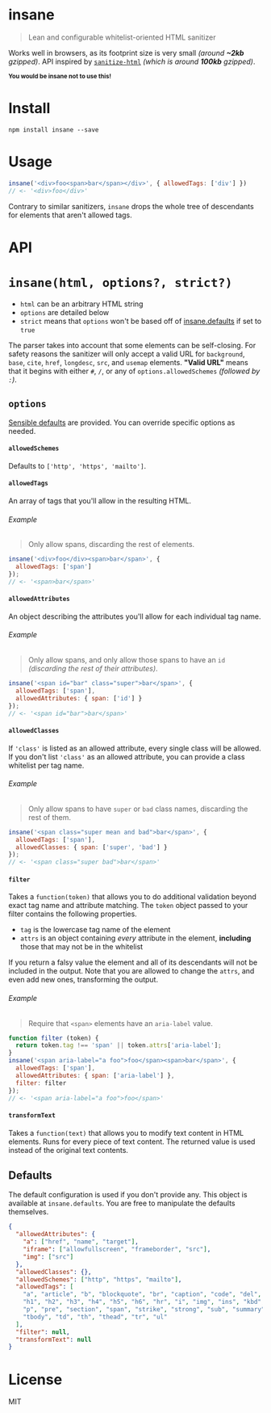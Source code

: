 # insane

> Lean and configurable whitelist-oriented HTML sanitizer

Works well in browsers, as its footprint size is very small _(around **~2kb** gzipped)_. API inspired by [`sanitize-html`][1] _(which is around **100kb** gzipped)_.

<sub>**You would be insane not to use this!**</sub>

# Install

```shell
npm install insane --save
```

# Usage

```js
insane('<div>foo<span>bar</span></div>', { allowedTags: ['div'] })
// <- '<div>foo</div>'
```

Contrary to similar sanitizers, `insane` drops the whole tree of descendants for elements that aren't allowed tags.

# API

# `insane(html, options?, strict?)`

- `html` can be an arbitrary HTML string
- `options` are detailed below
- `strict` means that `options` won't be based off of [insane.defaults](#defaults) if set to `true`

The parser takes into account that some elements can be self-closing. For safety reasons the sanitizer will only accept a valid URL for `background`, `base`, `cite`, `href`, `longdesc`, `src`, and `usemap` elements. **"Valid URL"** means that it begins with either `#`, `/`, or any of `options.allowedSchemes` _(followed by `:`)_.

## `options`

[Sensible defaults](#defaults) are provided. You can override specific options as needed.

#### `allowedSchemes`

Defaults to `['http', 'https', 'mailto']`.

#### `allowedTags`

An array of tags that you'll allow in the resulting HTML.

###### Example

> Only allow spans, discarding the rest of elements.

```js
insane('<div>foo</div><span>bar</span>', {
  allowedTags: ['span']
});
// <- '<span>bar</span>'
```

#### `allowedAttributes`

An object describing the attributes you'll allow for each individual tag name.

###### Example

> Only allow spans, and only allow those spans to have an `id` _(discarding the rest of their attributes)_.

```js
insane('<span id="bar" class="super">bar</span>', {
  allowedTags: ['span'],
  allowedAttributes: { span: ['id'] }
});
// <- '<span id="bar">bar</span>'
```

#### `allowedClasses`

If `'class'` is listed as an allowed attribute, every single class will be allowed. If you don't list `'class'` as an allowed attribute, you can provide a class whitelist per tag name.

###### Example

> Only allow spans to have `super` or `bad` class names, discarding the rest of them.

```js
insane('<span class="super mean and bad">bar</span>', {
  allowedTags: ['span'],
  allowedClasses: { span: ['super', 'bad'] }
});
// <- '<span class="super bad">bar</span>'
```

#### `filter`

Takes a `function(token)` that allows you to do additional validation beyond exact tag name and attribute matching. The `token` object passed to your filter contains the following properties.

- `tag` is the lowercase tag name of the element
- `attrs` is an object containing _every_ attribute in the element, **including** those that may not be in the whitelist

If you return a falsy value the element and all of its descendants will not be included in the output. Note that you are allowed to change the `attrs`, and even add new ones, transforming the output.

###### Example

> Require that `<span>` elements have an `aria-label` value.

```js
function filter (token) {
  return token.tag !== 'span' || token.attrs['aria-label'];
}
insane('<span aria-label="a foo">foo</span><span>bar</span>', {
  allowedTags: ['span'],
  allowedAttributes: { span: ['aria-label'] },
  filter: filter
});
// <- '<span aria-label="a foo">foo</span>'
```

#### `transformText`

Takes a `function(text)` that allows you to modify text content in HTML elements. Runs for every piece of text content. The returned value is used instead of the original text contents.

## Defaults

The default configuration is used if you don't provide any. This object is available at `insane.defaults`. You are free to manipulate the defaults themselves.

```json
{
  "allowedAttributes": {
    "a": ["href", "name", "target"],
    "iframe": ["allowfullscreen", "frameborder", "src"],
    "img": ["src"]
  },
  "allowedClasses": {},
  "allowedSchemes": ["http", "https", "mailto"],
  "allowedTags": [
    "a", "article", "b", "blockquote", "br", "caption", "code", "del", "details", "div", "em",
    "h1", "h2", "h3", "h4", "h5", "h6", "hr", "i", "img", "ins", "kbd", "li", "main", "ol",
    "p", "pre", "section", "span", "strike", "strong", "sub", "summary", "sup", "table",
    "tbody", "td", "th", "thead", "tr", "ul"
  ],
  "filter": null,
  "transformText": null
}
```

# License

MIT

[1]: https://github.com/punkave/sanitize-html
